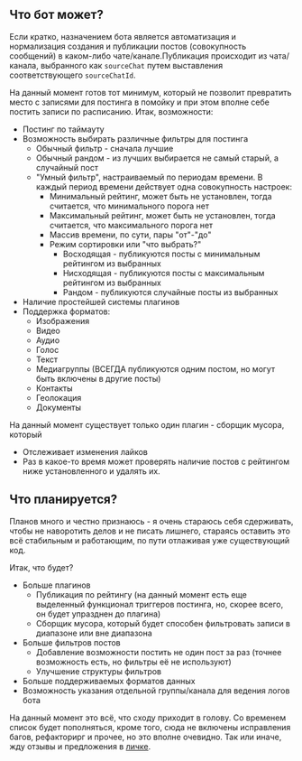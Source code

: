 ## Что бот может?

Если кратко, назначением бота является автоматизация и нормализация создания и
публикации постов (совокупность сообщений) в каком-либо чате/канале.Публикация
происходит из чата/канала, выбранного как `sourceChat` путем выставления
соответствующего `sourceChatId`.

На данный момент готов тот минимум, который не позволит превратить место с
записями для постинга в помойку и при этом вполне себе постить записи по
расписанию. Итак, возможности:

* Постинг по таймауту
* Возможность выбирать различные фильтры для постинга
    * Обычный фильтр - сначала лучшие
    * Обычный рандом - из лучших выбирается не самый старый, а случайный пост
    * "Умный фильтр", настраиваемый по периодам времени. В каждый период
    времени действует одна совокупность настроек:
        * Минимальный рейтинг, может быть не установлен, тогда считается, что
        минимального порога нет
        * Максимальный рейтинг, может быть не установлен, тогда считается, что
        максимального порога нет
        * Массив времени, по сути, пары "от"-"до"
        * Режим сортировки или "что выбрать?"
            * Восходящая - публикуются посты с минимальным рейтингом из
            выбранных
            * Нисходящая - публикуются посты с максимальным рейтингом из
            выбранных
            * Рандом - публикуются случайные посты из выбранных
* Наличие простейшей системы плагинов
* Поддержка форматов:
    * Изображения
    * Видео
    * Аудио
    * Голос
    * Текст
    * Медиагруппы (ВСЕГДА публикуются одним постом, но могут быть включены в
    другие посты)
    * Контакты
    * Геолокация
    * Документы

На данный момент существует только один плагин - сборщик мусора, который

* Отслеживает изменения лайков
* Раз в какое-то время может проверять наличие постов с рейтингом ниже
установленного и удалять их.

## Что планируется?

Планов много и честно признаюсь - я очень стараюсь себя сдерживать, чтобы не
наворотить делов и не писать лишнего, стараясь оставить это всё стабильным и
работающим, по пути отлаживая уже существующий код.

Итак, что будет?

* Больше плагинов
    * Публикация по рейтингу (на данный момент есть еще выделенный функционал
    триггеров постинга, но, скорее всего, он будет упразднен до плагина)
    * Сборщик мусора, который будет способен фильтровать записи в диапазоне или
    вне диапазона
* Больше фильтров постов
    * Добавление возможности постить не один пост за раз (точнее возможность
    есть, но фильтры её не используют)
    * Улучшение структуры фильтров
* Больше поддерживаемых форматов данных
* Возможность указания отдельной группы/канала для ведения логов бота

На данный момент это всё, что сходу приходит в голову. Со временем список будет
пополняться, кроме того, сюда не включены исправления багов, рефакторирг и
прочее, но это вполне очевидно. Так или иначе, жду отзывы и предложения в
[личке](https://t.me/insanusmokrassar).

